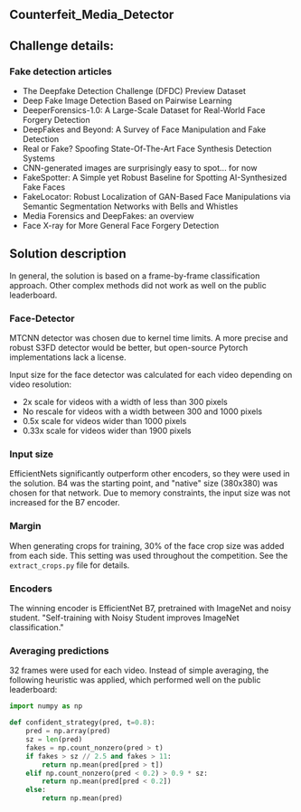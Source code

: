 ## Counterfeit_Media_Detector

## Challenge details:

### Fake detection articles
- The Deepfake Detection Challenge (DFDC) Preview Dataset
- Deep Fake Image Detection Based on Pairwise Learning
- DeeperForensics-1.0: A Large-Scale Dataset for Real-World Face Forgery Detection
- DeepFakes and Beyond: A Survey of Face Manipulation and Fake Detection
- Real or Fake? Spoofing State-Of-The-Art Face Synthesis Detection Systems
- CNN-generated images are surprisingly easy to spot... for now
- FakeSpotter: A Simple yet Robust Baseline for Spotting AI-Synthesized Fake Faces
- FakeLocator: Robust Localization of GAN-Based Face Manipulations via Semantic Segmentation Networks with Bells and Whistles
- Media Forensics and DeepFakes: an overview
- Face X-ray for More General Face Forgery Detection

## Solution description
In general, the solution is based on a frame-by-frame classification approach. Other complex methods did not work as well on the public leaderboard.

### Face-Detector
MTCNN detector was chosen due to kernel time limits. A more precise and robust S3FD detector would be better, but open-source Pytorch implementations lack a license.

Input size for the face detector was calculated for each video depending on video resolution:

- 2x scale for videos with a width of less than 300 pixels
- No rescale for videos with a width between 300 and 1000 pixels
- 0.5x scale for videos wider than 1000 pixels
- 0.33x scale for videos wider than 1900 pixels

### Input size
EfficientNets significantly outperform other encoders, so they were used in the solution. B4 was the starting point, and "native" size (380x380) was chosen for that network. Due to memory constraints, the input size was not increased for the B7 encoder.

### Margin
When generating crops for training, 30% of the face crop size was added from each side. This setting was used throughout the competition. See the `extract_crops.py` file for details.

### Encoders
The winning encoder is EfficientNet B7, pretrained with ImageNet and noisy student. "Self-training with Noisy Student improves ImageNet classification."

### Averaging predictions
32 frames were used for each video. Instead of simple averaging, the following heuristic was applied, which performed well on the public leaderboard:

```python
import numpy as np

def confident_strategy(pred, t=0.8):
    pred = np.array(pred)
    sz = len(pred)
    fakes = np.count_nonzero(pred > t)
    if fakes > sz // 2.5 and fakes > 11:
        return np.mean(pred[pred > t])
    elif np.count_nonzero(pred < 0.2) > 0.9 * sz:
        return np.mean(pred[pred < 0.2])
    else:
        return np.mean(pred)
